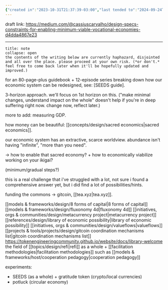 ```yaml
---
{"created in":"2023-10-31T21:37:39-03:00","last tended to":"2024-09-24T16:19:41-03:00","dg-publish":true,"aliases":["🦸🏻‍♀️ design specs & constraints for economics"],"tags":["essay","economics","🌱"],"notestage":["🌱"],"created":"2023-10-31T21:37:39.647-03:00","updated":"2025-01-24T16:49:51.789-03:00","permalink":"/core-essays/design-specs-and-constraints-for-enabling-minimum-viable-vocational-economies/","dgPassFrontmatter":true}
---
```


draft link: https://medium.com/@cassiuscarvalho/design-specs-constraints-for-enabling-minimum-viable-vocational-economies-d4dda4867e23

---

```ad-warning
title: note
collapse: open
the contents of the writing below are currently haphazard, disjointed and all over the place. please proceed at your own risk. (*or don't.* feel free to come back later when it'll be hopefully updated and improved.)
```

for an 80-page-plus guidebook + 12-episode series breaking down how our economic system can be redesigned, see: [SEEDS guide].

3-horizon approach. we'll focus on 1st horizon on this. ("make minimal changes, understand impact on the whole" doesn't help if you're in deep suffering right now. change now, reflect later.)

more to add: measuring GDP.

how money can be beautiful: [[concepts/design/sacred economics\|sacred economics]].

our economic system has an extractive, scarce worldview. abundance isn't having "infinite", "more than you need".

-> how to enable that sacred economy? + how to economically viabilize working on your ikigai?

(minimum/gradual steps?)

this is a real challenge that i've struggled with a lot, not sure i found a comprehensive answer yet, but i did find a lot of possibilities/hints.

funding the commons -> gitcoin, [[tea.xyz\|tea.xyz]].

[[models & frameworks/design/8 forms of capital\|8 forms of capital]]
[[models & frameworks/design/fluxonomy 4d\|fluxonomy 4d]]
[[initiatives, orgs & communities/design/metacurrency project\|metacurrency project]]
[[references/design/library of economic possibility\|library of economic possibility]]
[[initiatives, orgs & communities/design/valueflows\|valueflows]]
[[projects & tools/projects/design/gitcoin coordination mechanisms list\|gitcoin coordination mechanisms list]]
https://tokenengineeringcommunity.github.io/website/docs/library-welcome
the field of [[topics/design/refi\|refi]] as a whole + [[facilitation methodologies\|facilitation methodologies]] such as [[models & frameworks/host/cooperation pedagogy\|cooperation pedagogy]]

experiments:
- SEEDS (as a whole) + gratitude token (crypto/local currencies)
- potluck (circular economy)